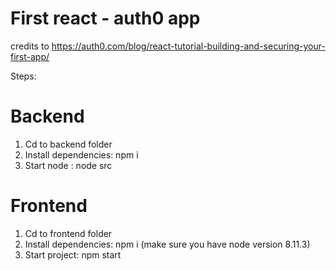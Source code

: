 # First react - auth0 app

credits to https://auth0.com/blog/react-tutorial-building-and-securing-your-first-app/

Steps:

# Backend
1) Cd to backend folder
2) Install dependencies: npm i
3) Start node : node src

# Frontend
1) Cd to frontend folder
2) Install dependencies: npm i (make sure you have node version 8.11.3)
3) Start project: npm start